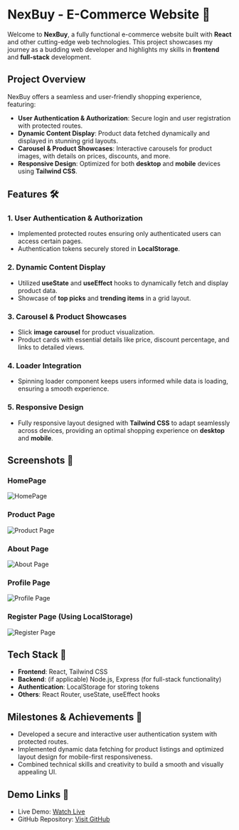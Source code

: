 # NexBuy - E-Commerce Website 🚀

Welcome to **NexBuy**, a fully functional e-commerce website built with **React** and other cutting-edge web technologies. This project showcases my journey as a budding web developer and highlights my skills in **frontend** and **full-stack** development.

## Project Overview

NexBuy offers a seamless and user-friendly shopping experience, featuring:

- **User Authentication & Authorization**: Secure login and user registration with protected routes.
- **Dynamic Content Display**: Product data fetched dynamically and displayed in stunning grid layouts.
- **Carousel & Product Showcases**: Interactive carousels for product images, with details on prices, discounts, and more.
- **Responsive Design**: Optimized for both **desktop** and **mobile** devices using **Tailwind CSS**.

## Features 🛠️

### 1. **User Authentication & Authorization**
- Implemented protected routes ensuring only authenticated users can access certain pages.
- Authentication tokens securely stored in **LocalStorage**.

### 2. **Dynamic Content Display**
- Utilized **useState** and **useEffect** hooks to dynamically fetch and display product data.
- Showcase of **top picks** and **trending items** in a grid layout.

### 3. **Carousel & Product Showcases**
- Slick **image carousel** for product visualization.
- Product cards with essential details like price, discount percentage, and links to detailed views.

### 4. **Loader Integration**
- Spinning loader component keeps users informed while data is loading, ensuring a smooth experience.

### 5. **Responsive Design**
- Fully responsive layout designed with **Tailwind CSS** to adapt seamlessly across devices, providing an optimal shopping experience on **desktop** and **mobile**.

## Screenshots 📸

### HomePage
![HomePage](https://github.com/user-attachments/assets/6597b472-fba2-47a8-850e-ea9cbb7c2050)

### Product Page
![Product Page](https://github.com/user-attachments/assets/b21b31ed-5d36-4434-9162-94f199c738de)

### About Page
![About Page](https://github.com/user-attachments/assets/70e1cf08-e794-49ad-a6b5-86ceafcb725b)

### Profile Page
![Profile Page](https://github.com/user-attachments/assets/68b5fb40-2c17-496b-83ac-80cf77cbef78)

### Register Page (Using LocalStorage)
![Register Page](https://github.com/user-attachments/assets/5fdf1fd3-72aa-4cdd-91d8-6889e8b74261)

## Tech Stack 🔧
- **Frontend**: React, Tailwind CSS
- **Backend**: (if applicable) Node.js, Express (for full-stack functionality)
- **Authentication**: LocalStorage for storing tokens
- **Others**: React Router, useState, useEffect hooks

## Milestones & Achievements 🎯
- Developed a secure and interactive user authentication system with protected routes.
- Implemented dynamic data fetching for product listings and optimized layout design for mobile-first responsiveness.
- Combined technical skills and creativity to build a smooth and visually appealing UI.

## Demo Links 🚀
- Live Demo: [Watch Live](https://lnkd.in/g2-j-tea)
- GitHub Repository: [Visit GitHub](https://lnkd.in/gPH-6WtN)



